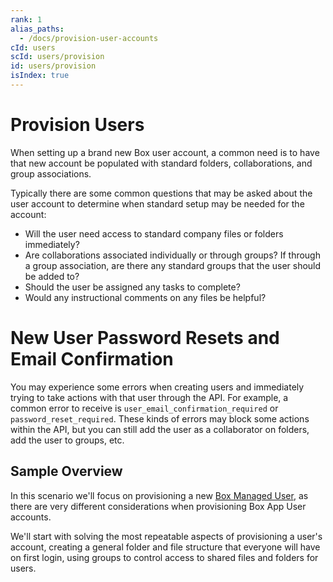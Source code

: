 ```yaml
---
rank: 1
alias_paths:
  - /docs/provision-user-accounts
cId: users
scId: users/provision
id: users/provision
isIndex: true
---
```

# Provision Users

When setting up a brand new Box user account, a common need is to have that new account be populated with standard folders, collaborations, and group associations.

Typically there are some common questions that may be asked about the user account to determine when standard setup may be needed for the account:

* Will the user need access to standard company files or folders immediately?
* Are collaborations associated individually or through groups? If through a group association, are there any standard groups that the user should be added to?
* Should the user be assigned any tasks to complete?
* Would any instructional comments on any files be helpful?

<Message danger>

# New User Password Resets and Email Confirmation

You may experience some errors when creating users and immediately trying to take actions with that user through the API. For example, a common error to receive is `user_email_confirmation_required` or `password_reset_required`. These kinds of errors may block some actions within the API, but you can still add the user as a collaborator on folders, add the user to groups, etc.

</Message>

## Sample Overview

In this scenario we'll focus on provisioning a new [Box Managed User](guide://authentication/user-types/managed-users), as there are very different considerations when provisioning Box App User accounts.

We'll start with solving the most repeatable aspects of provisioning a user's account, creating a general folder and file structure that everyone will have on first login, using groups to control access to shared files and folders for users.
